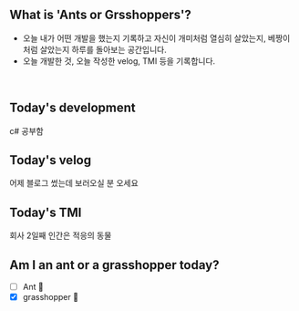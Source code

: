 ## What is 'Ants or Grsshoppers'?

- 오늘 내가 어떤 개발을 했는지 기록하고 자신이 개미처럼 열심히 살았는지, 베짱이처럼 살았는지 하루를 돌아보는 공간입니다.
- 오늘 개발한 것, 오늘 작성한 velog, TMI 등을 기록합니다.

<br>

## Today's development
c# 공부함

## Today's velog
어제 블로그 썼는데 보러오실 분 오세요

## Today's TMI
회사 2일째 인간은 적응의 동물

## Am I an ant or a grasshopper today?

- [ ] Ant 🐜
- [x] grasshopper 🦗
